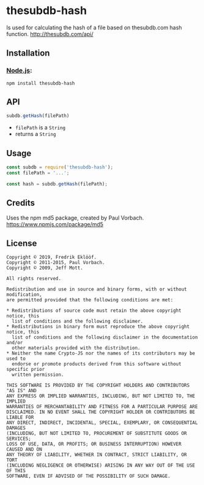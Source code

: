 # thesubdb-hash
Is used for calculating the hash of a file based on thesubdb.com hash function.
http://thesubdb.com/api/

## Installation
### [Node.js](http://nodejs.org/):

~~~
npm install thesubdb-hash
~~~

## API

~~~ javascript
subdb.getHash(filePath)
~~~

* `filePath` is a `String`
* returns a `String`

## Usage

~~~ javascript
const subdb = require('thesubdb-hash');
const filePath = '...';

const hash = subdb.getHash(filePath);
~~~

## Credits

Uses the npm md5 package, created by Paul Vorbach.
https://www.npmjs.com/package/md5

## License

~~~
Copyright © 2019, Fredrik Eklööf.
Copyright © 2011-2015, Paul Vorbach.
Copyright © 2009, Jeff Mott.

All rights reserved.

Redistribution and use in source and binary forms, with or without modification,
are permitted provided that the following conditions are met:

* Redistributions of source code must retain the above copyright notice, this
  list of conditions and the following disclaimer.
* Redistributions in binary form must reproduce the above copyright notice, this
  list of conditions and the following disclaimer in the documentation and/or
  other materials provided with the distribution.
* Neither the name Crypto-JS nor the names of its contributors may be used to
  endorse or promote products derived from this software without specific prior
  written permission.

THIS SOFTWARE IS PROVIDED BY THE COPYRIGHT HOLDERS AND CONTRIBUTORS "AS IS" AND
ANY EXPRESS OR IMPLIED WARRANTIES, INCLUDING, BUT NOT LIMITED TO, THE IMPLIED
WARRANTIES OF MERCHANTABILITY AND FITNESS FOR A PARTICULAR PURPOSE ARE
DISCLAIMED. IN NO EVENT SHALL THE COPYRIGHT HOLDER OR CONTRIBUTORS BE LIABLE FOR
ANY DIRECT, INDIRECT, INCIDENTAL, SPECIAL, EXEMPLARY, OR CONSEQUENTIAL DAMAGES
(INCLUDING, BUT NOT LIMITED TO, PROCUREMENT OF SUBSTITUTE GOODS OR SERVICES;
LOSS OF USE, DATA, OR PROFITS; OR BUSINESS INTERRUPTION) HOWEVER CAUSED AND ON
ANY THEORY OF LIABILITY, WHETHER IN CONTRACT, STRICT LIABILITY, OR TORT
(INCLUDING NEGLIGENCE OR OTHERWISE) ARISING IN ANY WAY OUT OF THE USE OF THIS
SOFTWARE, EVEN IF ADVISED OF THE POSSIBILITY OF SUCH DAMAGE.
~~~